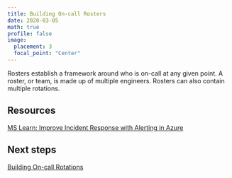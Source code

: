 ```yaml
---
title: Building On-call Rosters
date: 2020-03-05
math: true
profile: false
image:
  placement: 3
  focal_point: "Center"
---
```


Rosters establish a framework around who is on-call at any given point. A roster, or team, is made up of multiple engineers. Rosters can also contain multiple rotations.

## Resources

[MS Learn: Improve Incident Response with Alerting in Azure](https://docs.microsoft.com/en-us/learn/modules/incident-response-with-alerting-on-azure/)

## Next steps

[Building On-call Rotations](/post/building-oncall-rotations/)